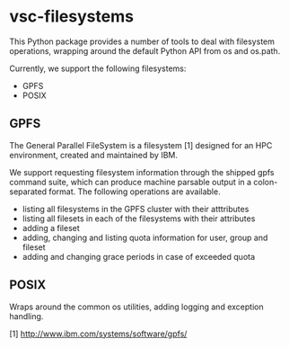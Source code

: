 # vsc-filesystems

This Python package provides a number of tools to deal with filesystem operations, 
wrapping around the default Python API from os and os.path.

Currently, we support the following filesystems:

- GPFS
- POSIX


## GPFS

The General Parallel FileSystem is a filesystem [1] designed for an HPC environment, created and 
maintained by IBM.

We support requesting filesystem information through the shipped gpfs command suite, which can 
produce machine parsable output in a colon-separated format. The following operations are available.

- listing all filesystems in the GPFS cluster with their atttributes
- listing all filesets in each of the filesystems with their attributes
- adding a fileset
- adding, changing and listing quota information for user, group and fileset
- adding and changing grace periods in case of exceeded quota


## POSIX

Wraps around the common os utilities, adding logging and exception handling.

[1] http://www.ibm.com/systems/software/gpfs/
